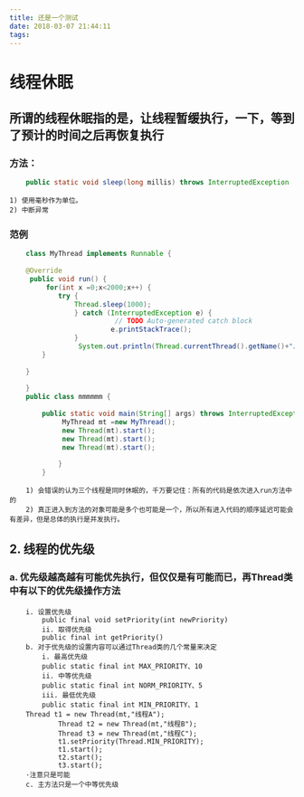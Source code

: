 ```yaml
---
title: 还是一个测试
date: 2018-03-07 21:44:11
tags:
---
```

# 线程休眠
## 所谓的线程休眠指的是，让线程暂缓执行，一下，等到了预计的时间之后再恢复执行
### 方法：
```java
	public static void sleep(long millis) throws InterruptedException
```
	1) 使用毫秒作为单位。
	2) 中断异常
### 范例
```java
	class MyThread implements Runnable {
				 
	@Override
	 public void run() {
		 for(int x =0;x<2000;x++) {
			try {
				Thread.sleep(1000);
				} catch (InterruptedException e) {
				          // TODO Auto-generated catch block
				         e.printStackTrace();
				}
				 System.out.println(Thread.currentThread().getName()+"、x="+x);
		}
				 
	}
				 
	}
	public class mmmmmm {
				 
		public static void main(String[] args) throws InterruptedException, ExecutionException {
			 MyThread mt =new MyThread();
			 new Thread(mt).start();
			 new Thread(mt).start();
			 new Thread(mt).start();
				 
			}
		}
```
		1) 会错误的认为三个线程是同时休眠的，千万要记住：所有的代码是依次进入run方法中的
		2) 真正进入到方法的对象可能是多个也可能是一个，所以所有进入代码的顺序延迟可能会有差异，但是总体的执行是并发执行。
## 2. 线程的优先级
### a. 优先级越高越有可能优先执行，但仅仅是有可能而已，再Thread类中有以下的优先级操作方法
		i. 设置优先级
			public final void setPriority(int newPriority)
			ii. 取得优先级
			public final int getPriority()
		b. 对于优先级的设置内容可以通过Thread类的几个常量来决定
			i. 最高优先级
			public static final int MAX_PRIORITY、10
			ii. 中等优先级
			public static final int NORM_PRIORITY、5
			iii. 最低优先级
			public static final int MIN_PRIORITY、1
		Thread t1 = new Thread(mt,"线程A");
		        Thread t2 = new Thread(mt,"线程B");
		        Thread t3 = new Thread(mt,"线程C");
		        t1.setPriority(Thread.MIN_PRIORITY);
		        t1.start();
		        t2.start();
		        t3.start();
		·注意只是可能
		c. 主方法只是一个中等优先级
